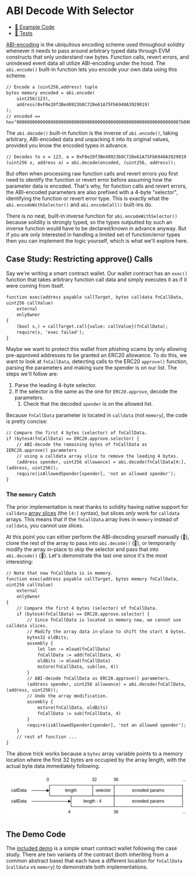 # ABI Decode With Selector
- [📜 Example Code](./ApproveRestrictedWallet.sol)
- [🐞 Tests](../../test/ApproveRestrictedWallet.t.sol)

[ABI-encoding](link-to-solidity-guide) is the ubiquitous encoding scheme used throughout solidity whenever it needs to pass around arbitrary typed data through EVM constructs that only understand raw bytes. Function calls, revert errors, and unindexed event data all utilize ABI-encoding under the hood. The `abi.encode()` built-in function lets you encode your own data using this scheme.  

```solidity
// Encode a (uint256,address) tuple
bytes memory encoded = abi.encode(
    uint256(123),
    address(0xF0e20f3Be40923b0C720e61A75Fb6940A3929019)
);
// encoded == hex"000000000000000000000000000000000000000000000000000000000000007b000000000000000000000000f0e20f3be40923b0c720e61a75fb6940a3929019"
```

The `abi.decode()` built-in function is the inverse of `abi.encode()`, taking arbitrary, ABI-encoded data and unpacking it into its original values, provided you know the encoded types in advance.

```solidity
// Decodes to x = 123, a = 0xF0e20f3Be40923b0C720e61A75Fb6940A3929019
(uint256 x, address a) = abi.decode(encoded, (uint256, address));
```

But often when processing raw function calls and revert errors you first need to identify the function or revert error before assuming how the parameter data is encoded. That's why, for function calls and revert errors, the ABI-encoded parameters are also prefixed with a 4-byte "selector", identifying the function or revert error type. This is exactly what the `abi.encodeWithSelector()` and `abi.encodeCall()` built-ins do.

There is no neat, built-in inverse function for `abi.encodeWithSelector()` because solidity is strongly typed, so the types outputted by such an inverse function would have to be declared/known in advance anyway. But if you are only interested in handling a limited set of function/error types then you can implement the logic yourself, which is what we'll explore here.

## Case Study: Restricting approve() Calls

Say we're writing a smart contract wallet. Our wallet contract has an `exec()` function that takes arbitrary function call data and simply executes it as if it were coming from itself.

```solidity
function exec(address payable callTarget, bytes calldata fnCallData, uint256 callValue)
    external
    onlyOwner
{
    (bool s,) = callTarget.call{value: callValue}(fnCallData);
    require(s, 'exec failed');
}
```

Maybe we want to protect this wallet from phishing scams by only allowing pre-approved addresses to be granted an ERC20 allowance. To do this, we want to look at `fnCallData`, detecting calls to the ERC20 `approve()` function, parsing the parameters and making sure the spender is on our list. The steps we'll follow are:

1. Parse the leading 4-byte selector.
2. If the selector is the same as the one for `ERC20.approve`, decode the parameters.
    1. Check that the decoded `spender` is on the allowed list.

Because `fnCallData` parameter is located in `calldata` (not `memory`), the code is pretty concise:
 
```solidity
// Compare the first 4 bytes (selector) of fnCallData.
if (bytes4(fnCallData) == ERC20.approve.selector) {
    // ABI-decode the remaining bytes of fnCallData as IERC20.approve() parameters
    // using a calldata array slice to remove the leading 4 bytes.
    (address spender, uint256 allowance) = abi.decode(fnCallData[4:], (address, uint256));
    require(isAllowedSpender[spender], 'not an allowed spender');
}
```

### The `memory` Catch
The prior implementation is neat thanks to solidity having native support for `calldata` [array slices](https://docs.soliditylang.org/en/v0.8.19/types.html#array-slices) (the `[4:]` syntax), but slices *only* work for `calldata` arrays. This means that if the `fnCallData` array lives in `memory` instead of `calldata`, you cannot use slices.

At this point you can either perform the ABI-decoding yourself manually (🤮), clone the rest of the array to pass into `abi.decode()` (💸), or temporarily modify the array in-place to skip the selector and pass that into `abi.decode()` (🤗). Let's demonstrate the last one since it's the most interesting:

```solidity
// Note that now fnCallData is in memory.
function exec(address payable callTarget, bytes memory fnCallData, uint256 callValue)
    external
    onlyOwner
{
    // Compare the first 4 bytes (selector) of fnCallData.
    if (bytes4(fnCallData) == ERC20.approve.selector) {
        // Since fnCallData is located in memory now, we cannot use calldata slices.
        // Modify the array data in-place to shift the start 4 bytes.
        bytes32 oldBits;
        assembly {
            let len := mload(fnCallData)
            fnCallData := add(fnCallData, 4)
            oldBits := mload(fnCallData)
            mstore(fnCallData, sub(len, 4))
        }
        // ABI-decode fnCallData as ERC20.approve() parameters. 
        (address spender, uint256 allowance) = abi.decode(fnCallData, (address, uint256));
        // Undo the array modification.
        assembly {
            mstore(fnCallData, oldBits)
            fnCallData := sub(fnCallData, 4)
        }
        require(isAllowedSpender[spender], 'not an allowed spender');
    }
    // rest of function ...
}
```

The above trick works because a `bytes` array variable points to a memory location where the first 32 bytes are occupied by the array length, with the actual byte data immediately following.

![memory layout for bytes array](./array.drawio.png)

## The Demo Code
The [included demo](./ApproveRestrictedWallet.sol) is a simple smart contract wallet following the case study. There are two variants of the contract (both inheriting from a common abstract base) that each have a different location for `fnCallData` (`calldata` vs `memory`)  to demonstrate both implementations.
